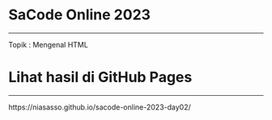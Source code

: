 # SaCode Online 2023
<hr>

Topik : Mengenal HTML

# Lihat hasil di GitHub Pages
<hr>
https://niasasso.github.io/sacode-online-2023-day02/